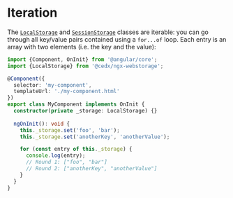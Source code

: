 # Iteration
The [`LocalStorage`](api.md) and [`SessionStorage`](api.md) classes are iterable: you can go through all key/value pairs contained using a `for...of` loop.
Each entry is an array with two elements (i.e. the key and the value):

```ts
import {Component, OnInit} from '@angular/core';
import {LocalStorage} from '@cedx/ngx-webstorage';

@Component({
  selector: 'my-component',
  templateUrl: './my-component.html'
})
export class MyComponent implements OnInit {
  constructor(private _storage: LocalStorage) {}
  
  ngOnInit(): void {
    this._storage.set('foo', 'bar');
    this._storage.set('anotherKey', 'anotherValue');

    for (const entry of this._storage) {
      console.log(entry);
      // Round 1: ["foo", "bar"]
      // Round 2: ["anotherKey", "anotherValue"]
    }
  }
}
```
